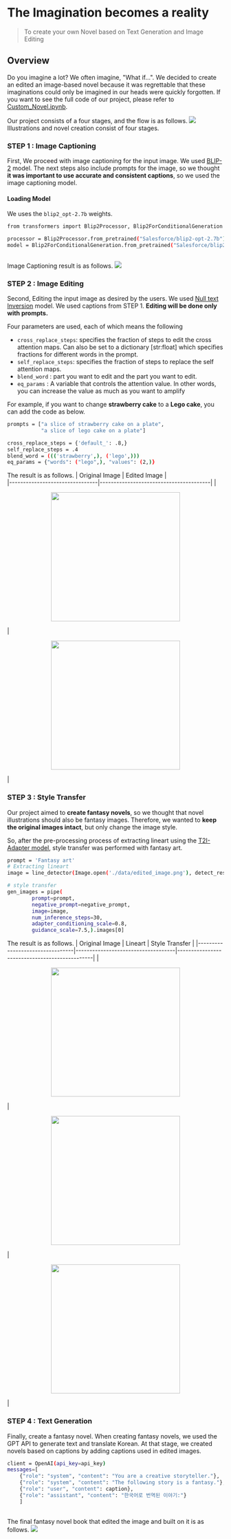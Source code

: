 # The Imagination becomes a reality
> To create your own Novel based on Text Generation and Image Editing

## Overview
Do you imagine a lot? We often imagine, "What if...". We decided to create an edited an image-based novel because it was regrettable that these imaginations could only be imagined in our heads were quickly forgotten. 
If you want to see the full code of our project, please refer to [Custom_Novel.ipynb](https://github.com/deepdaiv-multimodal/23f-custom-img-to-text/blob/main/Custom_Novel.ipynb).

Our project consists of a four stages, and the flow is as follows.
<img src="./docs/flowchart.png">
Illustrations and novel creation consist of four stages.

### STEP 1 : Image Captioning
First, We proceed with image captioning for the input image. We used [BLIP-2](https://github.com/salesforce/LAVIS/tree/main/projects/blip2) model. The next steps also include prompts for the image, so we thought **it was important to use accurate and consistent captions**, so we used the image captioning model.

#### Loading Model
We uses the `blip2_opt-2.7b` weights.
```bash
from transformers import Blip2Processor, Blip2ForConditionalGeneration

processor = Blip2Processor.from_pretrained("Salesforce/blip2-opt-2.7b")
model = Blip2ForConditionalGeneration.from_pretrained("Salesforce/blip2-opt-2.7b")
     
```
Image Captioning result is as follows.
<img src = './docs/result_caption.png'>

### STEP 2 : Image Editing
Second, Editing the input image as desired by the users.
We used [Null text Inversion](https://github.com/google/prompt-to-prompt?tab=readme-ov-file#null-text-inversion-for-editing-real-images) model. We used captions from STEP 1. **Editing will be done only with prompts.**

Four parameters are used, each of which means the following

- `cross_replace_steps`: specifies the fraction of steps to edit the cross attention maps. Can also be set to a dictionary [str:float] which specifies fractions for different words in the prompt.
- `self_replace_steps`: specifies the fraction of steps to replace the self attention maps.
- `blend_word` : part you want to edit and the part you want to edit.
- `eq_params` : A variable that controls the attention value. In other words, you can increase the value as much as you want to amplify

For example, if you want to change **strawberry cake** to a **Lego cake**, you can add the code as below.
```bash
prompts = ["a slice of strawberry cake on a plate",
           "a slice of lego cake on a plate"]

cross_replace_steps = {'default_': .8,}
self_replace_steps = .4
blend_word = ((('strawberry',), ('lego',)))
eq_params = {"words": ("lego",), "values": (2,)}
```

The result is as follows.
| Original Image                 | Edited Image                           |  
|--------------------------------|----------------------------------------|
| <p align="center"><img src="./docs/strawberry_cake.jpeg" width="300px" height="300px"></p>| <p align="center"><img src="./docs/lego_cake.png" width="300px" height="300px"></p> |


### STEP 3 : Style Transfer
Our project aimed to **create fantasy novels**, so we thought that novel illustrations should also be fantasy images. Therefore, we wanted to **keep the original images intact**, but only change the image style.

So, after the pre-processing process of extracting lineart using the [T2I-Adapter model](https://github.com/TencentARC/T2I-Adapter), style transfer was performed with fantasy art.
```bash
prompt = 'Fantasy art'
# Extracting lineart
image = line_detector(Image.open('./data/edited_image.png'), detect_resolution=384, image_resolution=1024)

# style transfer
gen_images = pipe(
        prompt=prompt,
        negative_prompt=negative_prompt,
        image=image,
        num_inference_steps=30,
        adapter_conditioning_scale=0.8,
        guidance_scale=7.5,).images[0]
```

The result is as follows.
| Original Image                  | Lineart                            | Style Transfer                                |
|---------------------------------|------------------------------------|-----------------------------------------------|
| <p align="center"><img src="./docs/lego_cake.png" width="300px" height="300px"></p> | <p align="center"><img src="./docs/lego_lineart.png" width="300px" height="300px"></p> | <p align="center"><img src='./docs/style_transfer_result.png' width="300px" height="300px"></p>|

### STEP 4 : Text Generation
Finally, create a fantasy novel. When creating fantasy novels, we used the GPT API to generate text and translate Korean. At that stage, we created novels based on captions by adding captions used in edited images.

```bash
client = OpenAI(api_key=api_key)
messages=[
    {"role": "system", "content": "You are a creative storyteller."},
    {"role": "system", "content": "The following story is a fantasy."},
    {"role": "user", "content": caption},
    {"role": "assistant", "content": "한국어로 번역된 이야기:"}
    ]
    
```

The final fantasy novel book that edited the image and built on it is as follows.
<img src="./docs/final_result.png">
